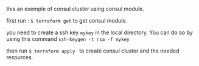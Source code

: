 this an exemple of consul cluster using consul module.

first run :
``` $ terraform get ```
to get consul module.

you need to create a ssh key ``` mykey ``` in the local directory. You can do so by using this command ``` ssh-keygen -t rsa -f mykey ``` 

then run ```$ terraform apply ``` to create consul cluster and the needed resources.
